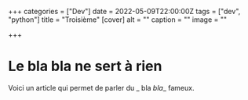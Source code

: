 +++
categories = ["Dev"]
date = 2022-05-09T22:00:00Z
tags = ["dev", "python"]
title = "Troisième"
[cover]
alt = ""
caption = ""
image = ""

+++
# Le bla bla ne sert à rien

Voici un article qui permet de parler du _ bla _bla__ fameux.